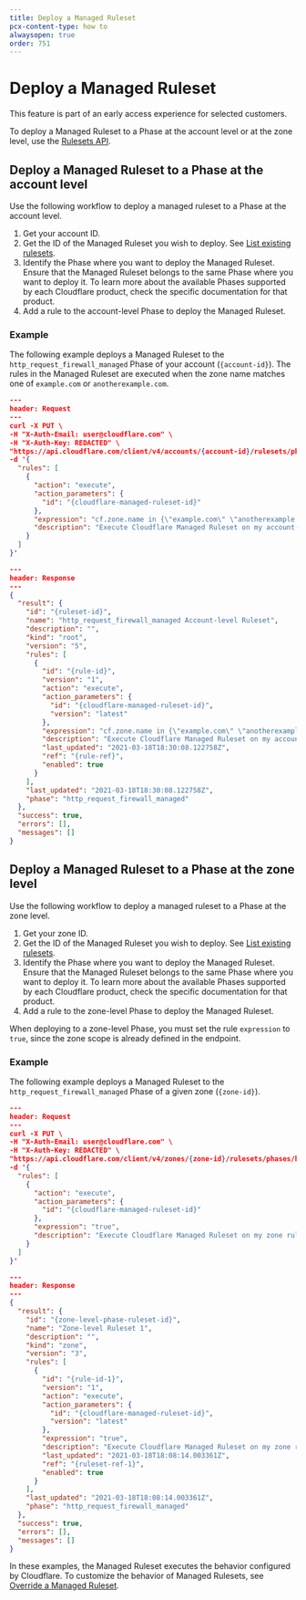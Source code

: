 ```yaml
---
title: Deploy a Managed Ruleset
pcx-content-type: how to
alwaysopen: true
order: 751
---
```


# Deploy a Managed Ruleset

<Aside type='note' header='Note'>

This feature is part of an early access experience for selected customers.

</Aside>

To deploy a Managed Ruleset to a Phase at the account level or at the zone level, use the [Rulesets API](/cf-rulesets/rulesets-api).

## Deploy a Managed Ruleset to a Phase at the account level

Use the following workflow to deploy a managed ruleset to a Phase at the account level.

1. Get your account ID.
1. Get the ID of the Managed Ruleset you wish to deploy. See [List existing rulesets](/cf-rulesets/rulesets-api/view#list-existing-rulesets).
1. Identify the Phase where you want to deploy the Managed Ruleset. Ensure that the Managed Ruleset belongs to the same Phase where you want to deploy it. To learn more about the available Phases supported by each Cloudflare product, check the specific documentation for that product.
1. Add a rule to the account-level Phase to deploy the Managed Ruleset.

### Example

The following example deploys a Managed Ruleset to the `http_request_firewall_managed` Phase of your account (`{account-id}`). The rules in the Managed Ruleset are executed when the zone name matches one of `example.com` or `anotherexample.com`.

```json
---
header: Request
---
curl -X PUT \
-H "X-Auth-Email: user@cloudflare.com" \
-H "X-Auth-Key: REDACTED" \
"https://api.cloudflare.com/client/v4/accounts/{account-id}/rulesets/phases/http_request_firewall_managed/entrypoint" \
-d '{
  "rules": [
    {
      "action": "execute",
      "action_parameters": {
        "id": "{cloudflare-managed-ruleset-id}"
      },
      "expression": "cf.zone.name in {\"example.com\" \"anotherexample.com\"}",
      "description": "Execute Cloudflare Managed Ruleset on my account-level Phase ruleset"
    }
  ]
}'
```

```json
---
header: Response
---
{
  "result": {
    "id": "{ruleset-id}",
    "name": "http_request_firewall_managed Account-level Ruleset",
    "description": "",
    "kind": "root",
    "version": "5",
    "rules": [
      {
        "id": "{rule-id}",
        "version": "1",
        "action": "execute",
        "action_parameters": {
          "id": "{cloudflare-managed-ruleset-id}",
          "version": "latest"
        },
        "expression": "cf.zone.name in {\"example.com\" \"anotherexample.com\"}",
        "description": "Execute Cloudflare Managed Ruleset on my account-level Phase ruleset",
        "last_updated": "2021-03-18T18:30:08.122758Z",
        "ref": "{rule-ref}",
        "enabled": true
      }
    ],
    "last_updated": "2021-03-18T18:30:08.122758Z",
    "phase": "http_request_firewall_managed"
  },
  "success": true,
  "errors": [],
  "messages": []
}
```

## Deploy a Managed Ruleset to a Phase at the zone level

Use the following workflow to deploy a managed ruleset to a Phase at the zone level.

1. Get your zone ID.
1. Get the ID of the Managed Ruleset you wish to deploy. See [List existing rulesets](/cf-rulesets/rulesets-api/view#list-existing-rulesets).
1. Identify the Phase where you want to deploy the Managed Ruleset. Ensure that the Managed Ruleset belongs to the same Phase where you want to deploy it. To learn more about the available Phases supported by each Cloudflare product, check the specific documentation for that product.
1. Add a rule to the zone-level Phase to deploy the Managed Ruleset.

<Aside type='warning' header='Important'>

When deploying to a zone-level Phase, you must set the rule `expression` to `true`, since the zone scope is already defined in the endpoint.

</Aside>

### Example

The following example deploys a Managed Ruleset to the `http_request_firewall_managed` Phase of a given zone (`{zone-id}`).

```json
---
header: Request
---
curl -X PUT \
-H "X-Auth-Email: user@cloudflare.com" \
-H "X-Auth-Key: REDACTED" \
"https://api.cloudflare.com/client/v4/zones/{zone-id}/rulesets/phases/http_request_firewall_managed/entrypoint" \
-d '{
  "rules": [
    {
      "action": "execute",
      "action_parameters": {
        "id": "{cloudflare-managed-ruleset-id}"
      },
      "expression": "true",
      "description": "Execute Cloudflare Managed Ruleset on my zone ruleset"
    }
  ]
}'
```

```json
---
header: Response
---
{
  "result": {
    "id": "{zone-level-phase-ruleset-id}",
    "name": "Zone-level Ruleset 1",
    "description": "",
    "kind": "zone",
    "version": "3",
    "rules": [
      {
        "id": "{rule-id-1}",
        "version": "1",
        "action": "execute",
        "action_parameters": {
          "id": "{cloudflare-managed-ruleset-id}",
          "version": "latest"
        },
        "expression": "true",
        "description": "Execute Cloudflare Managed Ruleset on my zone ruleset",
        "last_updated": "2021-03-18T18:08:14.003361Z",
        "ref": "{ruleset-ref-1}",
        "enabled": true
      }
    ],
    "last_updated": "2021-03-18T18:08:14.003361Z",
    "phase": "http_request_firewall_managed"
  },
  "success": true,
  "errors": [],
  "messages": []
}
```

In these examples, the Managed Ruleset executes the behavior configured by Cloudflare. To customize the behavior of  Managed Rulesets, see [Override a Managed Ruleset](/cf-rulesets/managed-rulesets/override-managed-ruleset).
